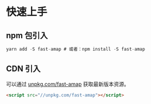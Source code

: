 # 快速上手

## npm 包引入

```js
yarn add -S fast-amap # 或者：npm install -S fast-amap
```

## CDN 引入

可以通过 [unpkg.com/fast-amap](https://unpkg.com/fast-amap) 获取最新版本资源。

```html
<script src="//unpkg.com/fast-amap"></script>
```
